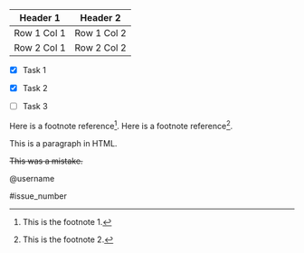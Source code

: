 | Header 1 | Header 2 |
|----------|----------|
| Row 1 Col 1 | Row 1 Col 2 |
| Row 2 Col 1 | Row 2 Col 2 |


- [x] Task 1
- [x] Task 2
- [ ] Task 3


Here is a footnote reference[^1].
Here is a footnote reference[^2].

[^1]: This is the footnote 1.
[^2]: This is the footnote 2.

<p>This is a paragraph in HTML.</p>


~~This was a mistake.~~

@username

#issue_number



